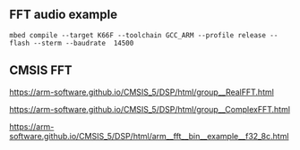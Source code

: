 ## FFT audio example
```
mbed compile --target K66F --toolchain GCC_ARM --profile release --flash --sterm --baudrate  14500
```

## CMSIS FFT

<https://arm-software.github.io/CMSIS_5/DSP/html/group__RealFFT.html>

<https://arm-software.github.io/CMSIS_5/DSP/html/group__ComplexFFT.html>

<https://arm-software.github.io/CMSIS_5/DSP/html/arm__fft__bin__example__f32_8c.html>

